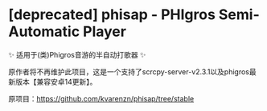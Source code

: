 # [deprecated] phisap - PHIgros Semi-Automatic Player
 ✨ 适用于(类)Phigros音游的半自动打歌器 ✨

原作者将不再维护此项目，这是一个支持了scrcpy-server-v2.3.1以及phigros最新版本【兼容安卓14更新】。

原项目：https://github.com/kvarenzn/phisap/tree/stable
